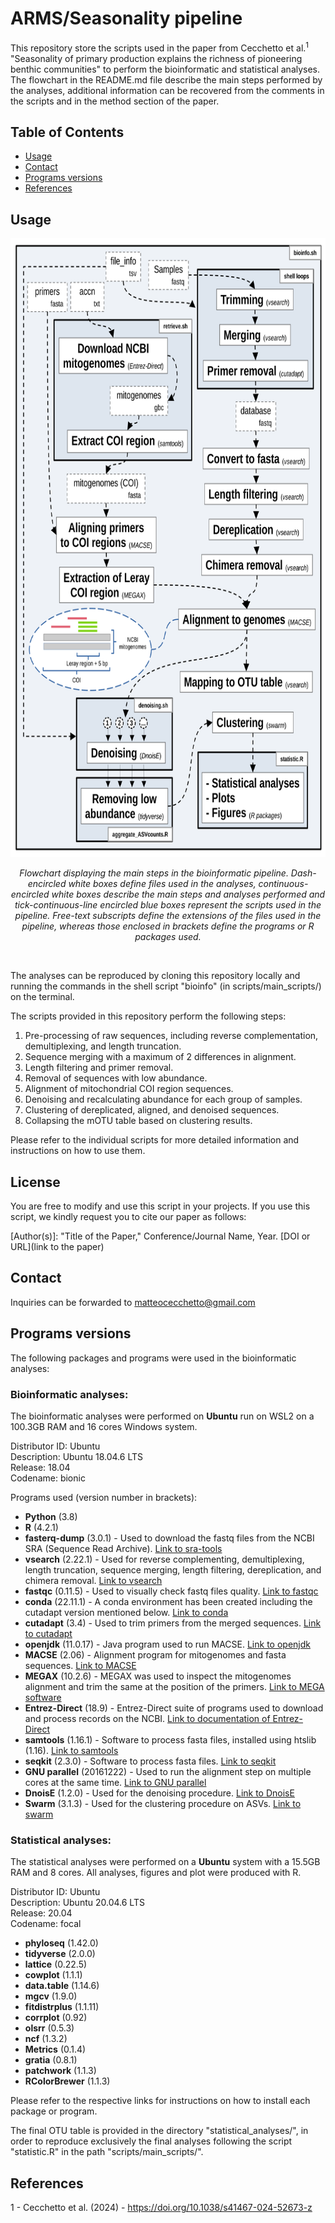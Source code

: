 # ARMS/Seasonality pipeline

This repository store the scripts used in the paper from Cecchetto et al.<sup>1</sup> "Seasonality of primary production explains the richness of pioneering benthic communities" to perform the bioinformatic and statistical analyses. The flowchart in the README.md file describe the main steps performed by the analyses, additional information can be recovered from the comments in the scripts and in the method section of the paper.

## Table of Contents

- [Usage](#usage)
- [Contact](#Contact)
- [Programs versions](#Programs-versions)
- [References](#references)

## Usage

<p align="center">
<img src="figures/flowchart2.png" style="width: 700px; height:990px">
<p>
<p align="center">
<em>Flowchart displaying the main steps in the bioinformatic pipeline. Dash-encircled white boxes define files used in the analyses, continuous-encircled white boxes describe the main steps and analyses performed and tick-continuous-line encircled blue boxes represent the scripts used in the pipeline. Free-text subscripts define the extensions of the files used in the pipeline, whereas those enclosed in brackets define the programs or R packages used.</em>
<p> <br />

The analyses can be reproduced by cloning this repository locally and running the commands in the shell script "bioinfo" (in scripts/main_scripts/) on the terminal.

The scripts provided in this repository perform the following steps:

1. Pre-processing of raw sequences, including reverse complementation, demultiplexing, and length truncation.
2. Sequence merging with a maximum of 2 differences in alignment.
3. Length filtering and primer removal.
4. Removal of sequences with low abundance.
5. Alignment of mitochondrial COI region sequences.
6. Denoising and recalculating abundance for each group of samples.
7. Clustering of dereplicated, aligned, and denoised sequences.
8. Collapsing the mOTU table based on clustering results.

Please refer to the individual scripts for more detailed information and instructions on how to use them.

## License

You are free to modify and use this script in your projects. If you use this script, we kindly request you to cite our paper as follows:

[Author(s)]: "Title of the Paper," Conference/Journal Name, Year. [DOI or URL](link to the paper)

## Contact

Inquiries can be forwarded to matteocecchetto@gmail.com

## Programs versions

The following packages and programs were used in the bioinformatic analyses:

### Bioinformatic analyses:

The bioinformatic analyses were performed on **Ubuntu** run on WSL2 on a 100.3GB RAM and 16 cores Windows system.

Distributor ID: Ubuntu  
Description:    Ubuntu 18.04.6 LTS  
Release:        18.04  
Codename:       bionic

Programs used (version number in brackets):

- **Python** (3.8)
- **R** (4.2.1)
- **fasterq-dump** (3.0.1) - Used to download the fastq files from the NCBI SRA (Sequence Read Archive). [Link to sra-tools](https://github.com/ncbi/sra-tools)
- **vsearch** (2.22.1) - Used for reverse complementing, demultiplexing, length truncation, sequence merging, length filtering, dereplication, and chimera removal. [Link to vsearch](https://github.com/torognes/vsearch)
- **fastqc** (0.11.5) - Used to visually check fastq files quality. [Link to fastqc](https://github.com/s-andrews/FastQC)
- **conda** (22.11.1) - A conda environment has been created including the cutadapt version mentioned below. [Link to conda](https://docs.conda.io/en/latest/)
- **cutadapt** (3.4) - Used to trim primers from the merged sequences. [Link to cutadapt](https://github.com/marcelm/cutadapt/)
- **openjdk** (11.0.17) - Java program used to run MACSE. [Link to openjdk](https://openjdk.org/)
- **MACSE** (2.06) - Alignment program for mitogenomes and fasta sequences. [Link to MACSE](https://www.agap-ge2pop.org/macse/#)
- **MEGAX** (10.2.6) - MEGAX was used to inspect the mitogenomes alignment and trim the same at the position of the primers. [Link to MEGA software](https://www.megasoftware.net/)
- **Entrez-Direct** (18.9) - Entrez-Direct suite of programs used to download and process records on the NCBI. [Link to documentation of Entrez-Direct](https://www.ncbi.nlm.nih.gov/books/NBK179288/)
- **samtools** (1.16.1) - Software to process fasta files, installed using htslib (1.16). [Link to samtools](https://github.com/samtools/samtools)
- **seqkit** (2.3.0) - Software to process fasta files. [Link to seqkit](https://bioinf.shenwei.me/seqkit/)
- **GNU parallel** (20161222) - Used to run the alignment step on multiple cores at the same time. [Link to GNU parallel](https://www.gnu.org/software/parallel/)
- **DnoisE** (1.2.0) - Used for the denoising procedure. [Link to DnoisE](https://github.com/adriantich/DnoisE)
- **Swarm** (3.1.3) - Used for the clustering procedure on ASVs. [Link to swarm](https://github.com/torognes/swarm)


### Statistical analyses:

The statistical analyses were performed on a **Ubuntu** system with a 15.5GB RAM and 8 cores.
All analyses, figures and plot were produced with R.

Distributor ID:	Ubuntu  
Description:		Ubuntu 20.04.6 LTS  
Release:			20.04  
Codename:		focal

- **phyloseq** (1.42.0)
- **tidyverse** (2.0.0)
- **lattice** (0.22.5)
- **cowplot** (1.1.1)
- **data.table** (1.14.6)
- **mgcv** (1.9.0)
- **fitdistrplus** (1.1.11)
- **corrplot** (0.92)
- **olsrr** (0.5.3)
- **ncf** (1.3.2)
- **Metrics** (0.1.4)
- **gratia** (0.8.1)
- **patchwork** (1.1.3)
- **RColorBrewer** (1.1.3)

Please refer to the respective links for instructions on how to install each package or program.

The final OTU table is provided in the directory "statistical\_analyses/", in order to reproduce exclusively the final analyses following the script "statistic.R" in the path "scripts/main\_scripts/".

## References

1 - Cecchetto et al. (2024) - https://doi.org/10.1038/s41467-024-52673-z
